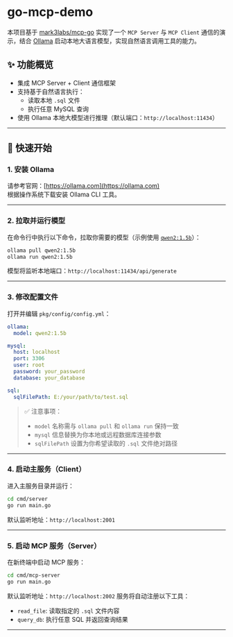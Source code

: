 # go-mcp-demo

本项目基于 [mark3labs/mcp-go](https://github.com/mark3labs/mcp-go) 实现了一个 `MCP Server` 与 `MCP Client` 通信的演示，结合 [Ollama](https://ollama.com/) 启动本地大语言模型，实现自然语言调用工具的能力。

## ✨ 功能概览

- 集成 MCP Server + Client 通信框架
- 支持基于自然语言执行：
  - 读取本地 `.sql` 文件
  - 执行任意 MySQL 查询
- 使用 Ollama 本地大模型进行推理（默认端口：`http://localhost:11434`）

---

## 🚀 快速开始

### 1. 安装 Ollama

请参考官网：[https://ollama.com](https://ollama.com)  
根据操作系统下载安装 Ollama CLI 工具。

---

### 2. 拉取并运行模型

在命令行中执行以下命令，拉取你需要的模型（示例使用 [`qwen2:1.5b`](https://ollama.com/library/qwen2)）：

```bash
ollama pull qwen2:1.5b
ollama run qwen2:1.5b
````

模型将监听本地端口：`http://localhost:11434/api/generate`

---

### 3. 修改配置文件

打开并编辑 `pkg/config/config.yml`：

```yaml
ollama:
  model: qwen2:1.5b

mysql:
  host: localhost
  port: 3306
  user: root
  password: your_password
  database: your_database

sql:
  sqlFilePath: E:/your/path/to/test.sql
```

> ✅ 注意事项：
>
> * `model` 名称需与 `ollama pull` 和 `ollama run` 保持一致
> * `mysql` 信息替换为你本地或远程数据库连接参数
> * `sqlFilePath` 设置为你希望读取的 `.sql` 文件绝对路径

---

### 4. 启动主服务（Client）

进入主服务目录并运行：

```bash
cd cmd/server
go run main.go
```

默认监听地址：`http://localhost:2001`

---

### 5. 启动 MCP 服务（Server）

在新终端中启动 MCP 服务：

```bash
cd cmd/mcp-server
go run main.go
```

默认监听地址：`http://localhost:2002`
服务将自动注册以下工具：

* `read_file`: 读取指定的 `.sql` 文件内容
* `query_db`: 执行任意 SQL 并返回查询结果

---
